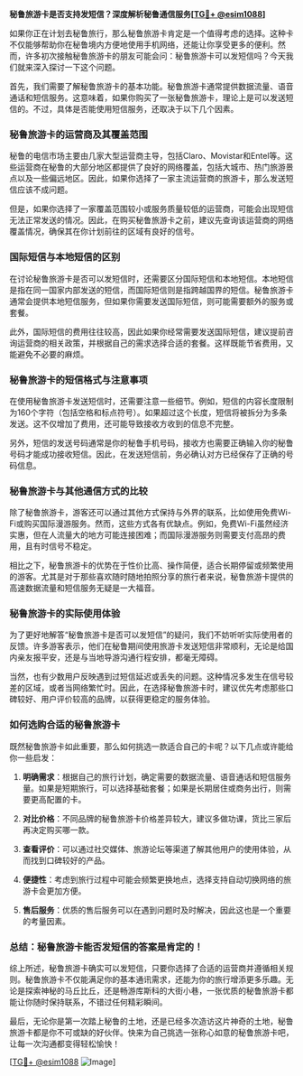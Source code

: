 **秘鲁旅游卡是否支持发短信？深度解析秘鲁通信服务[[TG💪+ @esim1088](https://t.me/s/esim1088)]**

如果你正在计划去秘鲁旅行，那么秘鲁旅游卡肯定是一个值得考虑的选择。这种卡不仅能够帮助你在秘鲁境内方便地使用手机网络，还能让你享受更多的便利。然而，许多初次接触秘鲁旅游卡的朋友可能会问：秘鲁旅游卡可以发短信吗？今天我们就来深入探讨一下这个问题。

首先，我们需要了解秘鲁旅游卡的基本功能。秘鲁旅游卡通常提供数据流量、语音通话和短信服务。这意味着，如果你购买了一张秘鲁旅游卡，理论上是可以发送短信的。不过，具体是否能使用短信服务，还取决于以下几个因素。

### **秘鲁旅游卡的运营商及其覆盖范围**

秘鲁的电信市场主要由几家大型运营商主导，包括Claro、Movistar和Entel等。这些运营商在秘鲁的大部分地区都提供了良好的网络覆盖，包括大城市、热门旅游景点以及一些偏远地区。因此，如果你选择了一家主流运营商的旅游卡，那么发送短信应该不成问题。

但是，如果你选择了一家覆盖范围较小或服务质量较低的运营商，可能会出现短信无法正常发送的情况。因此，在购买秘鲁旅游卡之前，建议先查询该运营商的网络覆盖情况，确保其在你计划前往的区域有良好的信号。

### **国际短信与本地短信的区别**

在讨论秘鲁旅游卡是否可以发短信时，还需要区分国际短信和本地短信。本地短信是指在同一国家内部发送的短信，而国际短信则是指跨越国界的短信。秘鲁旅游卡通常会提供本地短信服务，但如果你需要发送国际短信，则可能需要额外的服务或套餐。

此外，国际短信的费用往往较高，因此如果你经常需要发送国际短信，建议提前咨询运营商的相关政策，并根据自己的需求选择合适的套餐。这样既能节省费用，又能避免不必要的麻烦。

### **秘鲁旅游卡的短信格式与注意事项**

在使用秘鲁旅游卡发送短信时，还需要注意一些细节。例如，短信的内容长度限制为160个字符（包括空格和标点符号）。如果超过这个长度，短信将被拆分为多条发送。这不仅增加了费用，还可能导致接收方收到的信息不完整。

另外，短信的发送号码通常是你的秘鲁手机号码，接收方也需要正确输入你的秘鲁号码才能成功接收短信。因此，在发送短信前，务必确认对方已经保存了正确的号码信息。

### **秘鲁旅游卡与其他通信方式的比较**

除了秘鲁旅游卡，游客还可以通过其他方式保持与外界的联系，比如使用免费Wi-Fi或购买国际漫游服务。然而，这些方式各有优缺点。例如，免费Wi-Fi虽然经济实惠，但在人流量大的地方可能连接困难；而国际漫游服务则需要支付高昂的费用，且有时信号不稳定。

相比之下，秘鲁旅游卡的优势在于性价比高、操作简便，适合长期停留或频繁使用的游客。尤其是对于那些喜欢随时随地拍照分享的旅行者来说，秘鲁旅游卡提供的高速数据流量和短信服务无疑是一大福音。

### **秘鲁旅游卡的实际使用体验**

为了更好地解答“秘鲁旅游卡是否可以发短信”的疑问，我们不妨听听实际使用者的反馈。许多游客表示，他们在秘鲁期间使用旅游卡发送短信非常顺利，无论是给国内亲友报平安，还是与当地导游沟通行程安排，都毫无障碍。

当然，也有少数用户反映遇到过短信延迟或丢失的问题。这种情况多发生在信号较差的区域，或者当网络繁忙时。因此，在选择秘鲁旅游卡时，建议优先考虑那些口碑较好、用户评价较高的品牌，以获得更稳定的服务体验。

### **如何选购合适的秘鲁旅游卡**

既然秘鲁旅游卡如此重要，那么如何挑选一款适合自己的卡呢？以下几点或许能给你一些启发：

1. **明确需求**：根据自己的旅行计划，确定需要的数据流量、语音通话和短信服务量。如果是短期旅行，可以选择基础套餐；如果是长期居住或商务出行，则需要更高配置的卡。

2. **对比价格**：不同品牌的秘鲁旅游卡价格差异较大，建议多做功课，货比三家后再决定购买哪一款。

3. **查看评价**：可以通过社交媒体、旅游论坛等渠道了解其他用户的使用体验，从而找到口碑较好的产品。

4. **便捷性**：考虑到旅行过程中可能会频繁更换地点，选择支持自动切换网络的旅游卡会更加方便。

5. **售后服务**：优质的售后服务可以在遇到问题时及时解决，因此这也是一个重要的考量因素。

### **总结：秘鲁旅游卡能否发短信的答案是肯定的！**

综上所述，秘鲁旅游卡确实可以发短信，只要你选择了合适的运营商并遵循相关规则。秘鲁旅游卡不仅能满足你的基本通讯需求，还能为你的旅行增添更多乐趣。无论是探索神秘的马丘比丘，还是畅游库斯科的大街小巷，一张优质的秘鲁旅游卡都能让你随时保持联系，不错过任何精彩瞬间。

最后，无论你是第一次踏上秘鲁的土地，还是已经多次造访这片神奇的土地，秘鲁旅游卡都是你不可或缺的好伙伴。快来为自己挑选一张称心如意的秘鲁旅游卡吧，让每一次沟通都变得轻松愉快！

[[TG💪+ @esim1088](https://t.me/s/esim1088) ![Image](https://i.postimg.cc/4NQfJmqS/Snipaste-2025-05-13-00-14-12.png)]